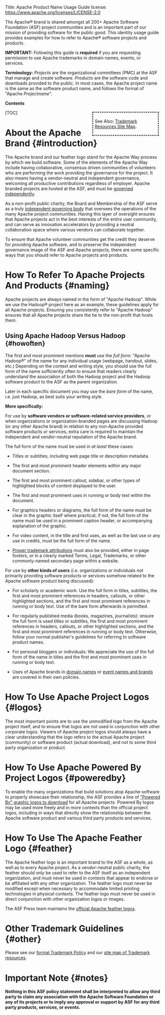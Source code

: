 Title: Apache Product Name Usage Guide
license: https://www.apache.org/licenses/LICENSE-2.0

The Apache&reg; brand is shared amongst all 200+ Apache Software Foundation (ASF) project
communities and is an important part of our mission of providing
software for the public good.  This identity usage guide provides
examples for how to refer to Apache&reg; software projects and products.

**IMPORTANT:** Following this guide is **required** if you are requesting 
permission to use Apache trademarks in domain names, events, or services.

**Terminology:** *Projects* are the organizational committees (PMC) at the
ASF that manage and create software.  *Products* are the software code
and downloads provided to the public.  In most cases, the Apache project
name is the same as the software product name, and follows the format of "Apache *Projectname*".

**Contents**

<div class=".pull-right" style="float:right; border-style:dotted; width:200px; padding:5px; margin:5px">

See Also: [Trademark Resources Site Map][resources].

</div>

[TOC]

# About the Apache Brand  {#introduction}

The Apache brand and our feather logo stand for the Apache Way process
by which we build software.  Some of the elements of the Apache Way
include having collaborative, consensus driven communities of volunteers
who are performing the work providing the governance for the project.  It
also means having a vendor-neutral and independent governance, welcoming
all productive contributions regardless of employer.  Apache branded
projects are hosted at the ASF, and must be [governed independently][1].

As a non-profit public charity, the Board and Membership of the ASF
serve as a truly [independent governing body][2] that oversees the operations
of the many Apache project communities.  Having this layer of oversight
ensures that Apache projects act in the best interests of the entire user
community, and can serve as innovation accelerators by providing a
neutral collaboration space where various vendors can collaborate together.

To ensure that Apache volunteer communities get the credit they deserve
for providing Apache software, and to preserve the independent governance
image of the ASF and Apache projects, there are some specific ways that
you should refer to Apache projects and products.

# How To Refer To Apache Projects And Products  {#naming}

Apache projects are always named in the form of "Apache Hadoop".  While
we use the Hadoop&reg; project here as an example, these guidelines apply
for all Apache projects.  Ensuring you consistently refer to "Apache Hadoop"
ensures that all Apache projects share the tie to the non-profit that hosts them.

## Using Apache Hadoop Versus Hadoop  {#howoften}

The first and most prominent mentions **must** use the *full form*: "Apache
Hadoop&reg;" of the name for any individual usage (webpage, handout, slides, etc.)
Depending on the context and writing style, you should use the full form of
the name sufficiently often to ensure that readers clearly understand the association
of both the Hadoop project and the Hadoop software product to the ASF
as the parent organization.

Later in each specific document you may use the *bare form* of the name,
i.e. just Hadoop, as best suits your writing style.

**More specifically:**

For use by **software vendors or software-related service providers**,
or when organizations or organization-branded pages are discussing
Hadoop (or any other Apache brand) in relation to any non-Apache provided software products or
services, extra care is required to maintain the independent and
vendor-neutral reputation of the Apache brand.

The full form of the name must be used in *at least* these cases:

  - Titles or subtitles, including web page title or description metadata.

  - The first and most prominent header elements within any
     major document section.

  - The first and most prominent callout, sidebar, or other types of
     highlighted blocks of content displayed to the user.

  - The first and most prominent uses in running or body
     text within the document.

  - For graphics headers or diagrams, the full form of the name
     must be clear in the graphic itself where practical; if not, the
     full form of the name must be used in a prominent caption
     header, or accompanying explanation of the graphic.

  - For video content, in the title and first uses, as well as the last
    use or any use in credits, must be the full form of the name.

  - [Proper trademark attributions][3] must also be provided, either in
     page footers, or in a clearly marked Terms, Legal, Trademarks,
     or other commonly-named secondary page within a website.

For use by **other kinds of users** (i.e. organizations or individuals *not* primarily
providing software products or services somehow related to the
Apache software product being discussed):

  - For scholarly or academic work: Use the full form in titles, subtitles,
the first and most prominent references in headers, callouts, or other
highlighted sections, and the first and most prominent references
in running or body text.  Use of the bare form afterwards is permitted.

  - For regularly published media (books, magazines, journalists): ensure
the full form is used titles or subtitles,
the first and most prominent references in headers, callouts, or other
highlighted sections, and the first and most prominent references
in running or body text.  Otherwise, follow your normal publisher's
guidelines for referring to software product names.

  - For personal bloggers or individuals: We appreciate the use of the
full form of the name in titles and the first and most prominent uses
in running or body text.

  - Uses of Apache brands in [domain names][4] or [event names and brands][5] are covered in their own policies.

# How To Use Apache Project Logos  {#logos}

The most important points are to use the unmodified logo from the 
Apache project itself, and to ensure that logos are not used in conjunction
with other corporate logos.  Viewers of Apache project logos should
always have a clear understanding that the logo refers to the actual
Apache project (community) or software product (actual download),
and not to some third party organization or product.

# How To Use Apache Powered By Project Logos  {#poweredby}

To enable the many organizations that build solutions atop Apache software
to properly showcase their relationship, the ASF provides a line of
["Powered By" graphic logos to download](/foundation/press/kit/#poweredby)
 for all Apache projects. Powered By logos may be used more freely and
in more contexts than the official project logos, including in ways that
directly show the relationship between the Apache software product and
various third party products and services.

# How To Use The Apache Feather Logo  {#feather}

The Apache feather logo is an important brand to the ASF as a whole, as well
as to every Apache project.  As a vendor-neutral public charity, the feather should
only be used to refer to the ASF itself as an independent organization, and must never
be used in contexts that appear to endorse or be affiliated with any
other organization. The feather logo must never be modified except when necessary
to accommodate limited printing technologies in physical contexts.  The feather
logo must never be used in direct conjunction with other organization
logos or images.

The ASF Press team maintains the [official Apache feather logos](/foundation/press/kit/#policy).

# Other Trademark Guidelines  {#other}

Please see our [formal Trademark Policy](/foundation/marks/)
and our [site map of Trademark resources][resources].

# Important Note  {#notes}

**Nothing in this ASF policy statement shall be interpreted to allow any
third party to claim any association with the Apache Software Foundation or
any of its projects or to imply any approval or support by ASF for any
third party products, services, or events.**

  [1]: http://community.apache.org/projectIndependence
  [2]: /foundation/governance/
  [3]: /foundation/marks/faq/#attribution
  [4]: /foundation/marks/domains
  [5]: /foundation/marks/events
[resources]: /foundation/marks/resources
